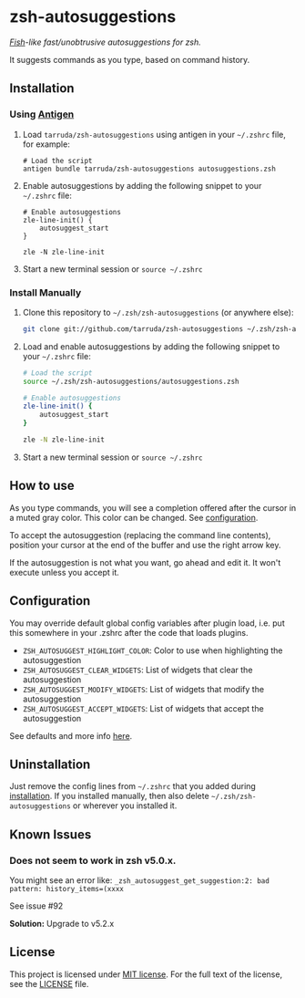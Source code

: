 # zsh-autosuggestions

_[Fish](http://fishshell.com/)-like fast/unobtrusive autosuggestions for zsh._

It suggests commands as you type, based on command history.


## Installation

### Using [Antigen](https://github.com/zsh-users/antigen)

1. Load `tarruda/zsh-autosuggestions` using antigen in your `~/.zshrc` file, for example:

    ```
    # Load the script
    antigen bundle tarruda/zsh-autosuggestions autosuggestions.zsh
    ```

2. Enable autosuggestions by adding the following snippet to your `~/.zshrc` file:

    ```
    # Enable autosuggestions
    zle-line-init() {
        autosuggest_start
    }

    zle -N zle-line-init
    ```

3. Start a new terminal session or `source ~/.zshrc`


### Install Manually

1. Clone this repository to `~/.zsh/zsh-autosuggestions` (or anywhere else):

    ```sh
    git clone git://github.com/tarruda/zsh-autosuggestions ~/.zsh/zsh-autosuggestions
    ```

2. Load and enable autosuggestions by adding the following snippet to your `~/.zshrc` file:

    ```sh
    # Load the script
    source ~/.zsh/zsh-autosuggestions/autosuggestions.zsh

    # Enable autosuggestions
    zle-line-init() {
        autosuggest_start
    }

    zle -N zle-line-init
    ```

3. Start a new terminal session or `source ~/.zshrc`


## How to use

As you type commands, you will see a completion offered after the cursor in a muted gray color. This color can be changed. See [configuration](#configuration).

To accept the autosuggestion (replacing the command line contents), position your cursor at the end of the buffer and use the right arrow key.

If the autosuggestion is not what you want, go ahead and edit it. It won't execute unless you accept it.


## Configuration

You may override default global config variables after plugin load, i.e. put this somewhere in your .zshrc after the code that loads plugins.

- `ZSH_AUTOSUGGEST_HIGHLIGHT_COLOR`: Color to use when highlighting the autosuggestion
- `ZSH_AUTOSUGGEST_CLEAR_WIDGETS`: List of widgets that clear the autosuggestion
- `ZSH_AUTOSUGGEST_MODIFY_WIDGETS`: List of widgets that modify the autosuggestion
- `ZSH_AUTOSUGGEST_ACCEPT_WIDGETS`: List of widgets that accept the autosuggestion

See defaults and more info [here](tarruda/zsh-autosuggestions/blob/master/lib/config.zsh).

## Uninstallation

Just remove the config lines from `~/.zshrc` that you added during [installation](#installation). If you installed manually, then also delete `~/.zsh/zsh-autosuggestions` or wherever you installed it.


## Known Issues

### Does not seem to work in zsh v5.0.x.

You might see an error like: `_zsh_autosuggest_get_suggestion:2: bad pattern: history_items=(xxxx`

See issue #92

**Solution:** Upgrade to v5.2.x


## License

This project is licensed under [MIT license](http://opensource.org/licenses/MIT).
For the full text of the license, see the [LICENSE](LICENSE) file.
